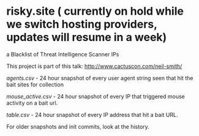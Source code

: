 # risky.site ( currently on hold while we switch hosting providers, updates will resume in a week)
a Blacklist of Threat Intelligence Scanner IPs

This project is part of this talk: http://www.cactuscon.com/neil-smith/ 

*agents.csv* - 24 hour snapshot of every user agent string seen that hit the bait sites for collection 

*mouse_active.csv* - 24 hour snapshot of every IP that triggered mouse activity on a bait url. 

*table.csv* - 24 hour snapshot of every IP address that hit a bait URL. 

For older snapshots and init commits, look at the history. 
